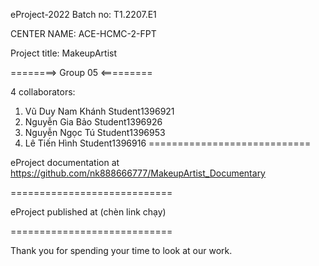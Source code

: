 eProject-2022
Batch no: T1.2207.E1

CENTER NAME: ACE-HCMC-2-FPT

Project title: MakeupArtist

========> Group 05 <=========

4 collaborators:

1. Vũ Duy Nam Khánh Student1396921 
2. Nguyễn Gia Bảo Student1396926 
3. Nguyễn Ngọc Tú Student1396953 
4. Lê Tiến Hình Student1396916
============================

eProject documentation at https://github.com/nk888666777/MakeupArtist_Documentary

============================

eProject published at (chèn link chạy)

============================

Thank you for spending your time to look at our work.
